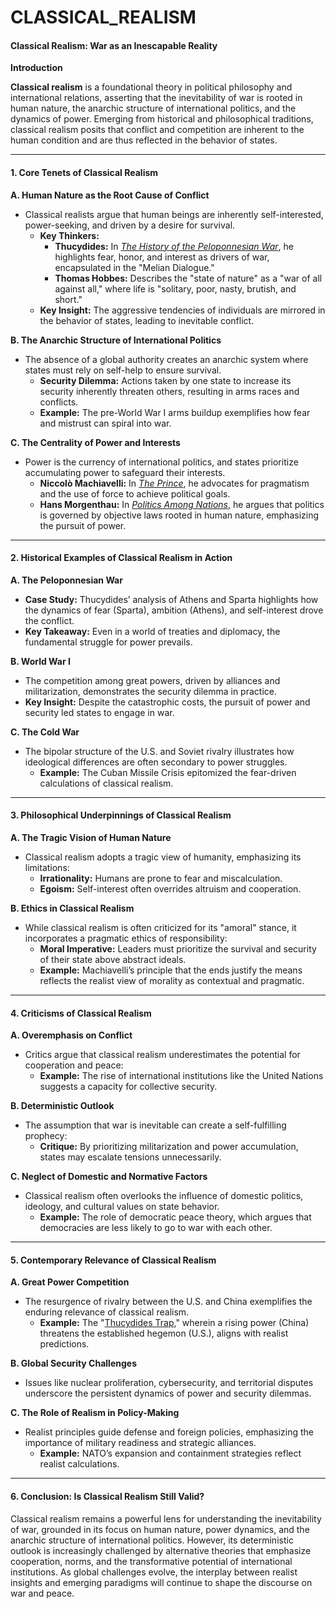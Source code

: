 # CLASSICAL\_REALISM

#### **Classical Realism: War as an Inescapable Reality**

**Introduction**

**Classical realism** is a foundational theory in political philosophy and international relations, asserting that the inevitability of war is rooted in human nature, the anarchic structure of international politics, and the dynamics of power. Emerging from historical and philosophical traditions, classical realism posits that conflict and competition are inherent to the human condition and are thus reflected in the behavior of states.

***

#### **1. Core Tenets of Classical Realism**

**A. Human Nature as the Root Cause of Conflict**

* Classical realists argue that human beings are inherently self-interested, power-seeking, and driven by a desire for survival.
  * **Key Thinkers:**
    * **Thucydides:** In [_The History of the Peloponnesian War_](https://en.wikipedia.org/wiki/History_of_the_Peloponnesian_War), he highlights fear, honor, and interest as drivers of war, encapsulated in the "Melian Dialogue."
    * **Thomas Hobbes:** Describes the "state of nature" as a "war of all against all," where life is "solitary, poor, nasty, brutish, and short."
  * **Key Insight:** The aggressive tendencies of individuals are mirrored in the behavior of states, leading to inevitable conflict.

**B. The Anarchic Structure of International Politics**

* The absence of a global authority creates an anarchic system where states must rely on self-help to ensure survival.
  * **Security Dilemma:** Actions taken by one state to increase its security inherently threaten others, resulting in arms races and conflicts.
  * **Example:** The pre-World War I arms buildup exemplifies how fear and mistrust can spiral into war.

**C. The Centrality of Power and Interests**

* Power is the currency of international politics, and states prioritize accumulating power to safeguard their interests.
  * **Niccolò Machiavelli:** In [_The Prince_](https://en.wikipedia.org/wiki/The_Prince), he advocates for pragmatism and the use of force to achieve political goals.
  * **Hans Morgenthau:** In [_Politics Among Nations_](https://en.wikipedia.org/wiki/Politics_Among_Nations), he argues that politics is governed by objective laws rooted in human nature, emphasizing the pursuit of power.

***

#### **2. Historical Examples of Classical Realism in Action**

**A. The Peloponnesian War**

* **Case Study:** Thucydides’ analysis of Athens and Sparta highlights how the dynamics of fear (Sparta), ambition (Athens), and self-interest drove the conflict.
* **Key Takeaway:** Even in a world of treaties and diplomacy, the fundamental struggle for power prevails.

**B. World War I**

* The competition among great powers, driven by alliances and militarization, demonstrates the security dilemma in practice.
* **Key Insight:** Despite the catastrophic costs, the pursuit of power and security led states to engage in war.

**C. The Cold War**

* The bipolar structure of the U.S. and Soviet rivalry illustrates how ideological differences are often secondary to power struggles.
  * **Example:** The Cuban Missile Crisis epitomized the fear-driven calculations of classical realism.

***

#### **3. Philosophical Underpinnings of Classical Realism**

**A. The Tragic Vision of Human Nature**

* Classical realism adopts a tragic view of humanity, emphasizing its limitations:
  * **Irrationality:** Humans are prone to fear and miscalculation.
  * **Egoism:** Self-interest often overrides altruism and cooperation.

**B. Ethics in Classical Realism**

* While classical realism is often criticized for its "amoral" stance, it incorporates a pragmatic ethics of responsibility:
  * **Moral Imperative:** Leaders must prioritize the survival and security of their state above abstract ideals.
  * **Example:** Machiavelli’s principle that the ends justify the means reflects the realist view of morality as contextual and pragmatic.

***

#### **4. Criticisms of Classical Realism**

**A. Overemphasis on Conflict**

* Critics argue that classical realism underestimates the potential for cooperation and peace:
  * **Example:** The rise of international institutions like the United Nations suggests a capacity for collective security.

**B. Deterministic Outlook**

* The assumption that war is inevitable can create a self-fulfilling prophecy:
  * **Critique:** By prioritizing militarization and power accumulation, states may escalate tensions unnecessarily.

**C. Neglect of Domestic and Normative Factors**

* Classical realism often overlooks the influence of domestic politics, ideology, and cultural values on state behavior.
  * **Example:** The role of democratic peace theory, which argues that democracies are less likely to go to war with each other.

***

#### **5. Contemporary Relevance of Classical Realism**

**A. Great Power Competition**

* The resurgence of rivalry between the U.S. and China exemplifies the enduring relevance of classical realism.
  * **Example:** The "[Thucydides Trap](../HISTORY/THUCYDIDES_TRAP.md)," wherein a rising power (China) threatens the established hegemon (U.S.), aligns with realist predictions.

**B. Global Security Challenges**

* Issues like nuclear proliferation, cybersecurity, and territorial disputes underscore the persistent dynamics of power and security dilemmas.

**C. The Role of Realism in Policy-Making**

* Realist principles guide defense and foreign policies, emphasizing the importance of military readiness and strategic alliances.
  * **Example:** NATO’s expansion and containment strategies reflect realist calculations.

***

#### **6. Conclusion: Is Classical Realism Still Valid?**

Classical realism remains a powerful lens for understanding the inevitability of war, grounded in its focus on human nature, power dynamics, and the anarchic structure of international politics. However, its deterministic outlook is increasingly challenged by alternative theories that emphasize cooperation, norms, and the transformative potential of international institutions. As global challenges evolve, the interplay between realist insights and emerging paradigms will continue to shape the discourse on war and peace.
